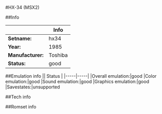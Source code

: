 #HX-34 (MSX2)

##Info

||Info|
|-----|-----|
|**Setname:**|hx34
|**Year:**|1985
|**Manufacturer:**|Toshiba
|**Status:**|good

##Emulation info
|| Status |
|-----|-----|
|Overall emulation:|good
|Color emulation:|good
|Sound emulation:|good
|Graphics emulation:|good
|Savestates:|unsupported

##Tech info

##Romset info

<!--- START OF EDITED COMMENT DO NOT TOUCH TEXT ABOVE-->
